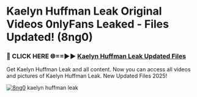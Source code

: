 # Kaelyn Huffman Leak Original Videos 0nlyFans Leaked - Files Updated! (8ng0)

<h3>🔴 CLICK HERE 🌐==►► <a href="https://tinyurl.com/brd5kh86" rel="nofollow">Kaelyn Huffman Leak Updated Files</a></h3>

Get Kaelyn Huffman Leak and all content. Now you can access all videos and pictures of Kaelyn Huffman Leak. New Updated Files 2025!

[![8ng0](https://i.imgur.com/K7sEzmb.gif)](https://tinyurl.com/brd5kh86)
kaelyn huffman leak